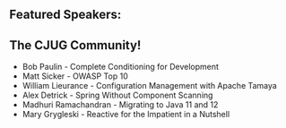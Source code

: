 ## Featured Speakers: 


## The CJUG Community!
* Bob Paulin - Complete Conditioning for Development
* Matt Sicker - OWASP Top 10
* William Lieurance - Configuration Management with Apache Tamaya
* Alex Detrick - Spring Without Component Scanning
* Madhuri Ramachandran - Migrating to Java 11 and 12
* Mary Grygleski - Reactive for the Impatient in a Nutshell
